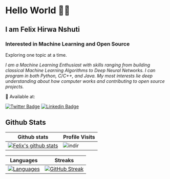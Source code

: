 # Hello World 👋🏿

## I am Felix Hirwa Nshuti

### Interested in Machine Learning and Open Source

Exploring one topic at a time.

_I am a Machine Learning Enthusiast with skills ranging from building classical Machine Learning Algorithms to Deep Neural Networks. I can program in both Python, C/C++, and Java. My most interests lie deep understanding about how computer works and contributing to open source projects._

💬 Available at:

[![Twitter Badge](https://img.shields.io/badge/Twitter-1DA1F2?style=for-the-badge&logo=twitter&logoColor=white)](https://twitter.com/__hirwa)
[![Linkedin Badge](https://img.shields.io/badge/LinkedIn-0077B5?style=for-the-badge&logo=linkedin&logoColor=white)](https://www.linkedin.com/in/hirwa-nshuti/)

## Github Stats

|Github stats|Profile Visits|
|-|-|
|[![Felix's github stats](https://github-readme-stats.vercel.app/api?username=hirwa-nshuti&count_private=true&show_icons=true&theme=radical)](https://github.com/hirwa-nshuti)|![indir](https://profile-counter.glitch.me/{hirwa-nshuti}/count.svg)|

|Languages|Streaks|
|--------------|-----------------------|
|[![Languages](https://github-readme-stats.vercel.app/api/top-langs/?username=hirwa-nshuti&show_icons=true&theme=dark&layout=compact&hide_title=true)](https://github.com/hirwa-nshuti)|[![GitHub Streak](http://github-readme-streak-stats.herokuapp.com?user=hirwa-nshuti&theme=dark&date_format=M%20j%5B%2C%20Y%5D)](https://git.io/streak-stats)|
